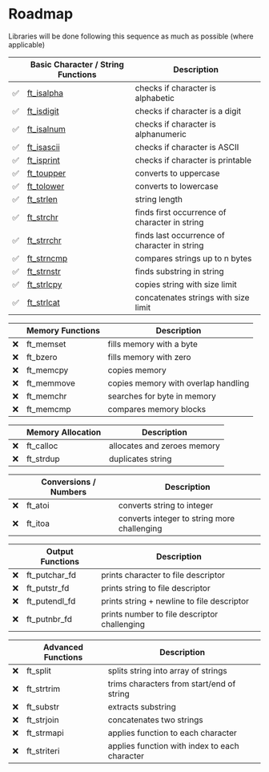 # Roadmap

Libraries will be done following this sequence as much as possible (where applicable)

|    |Basic Character / String Functions | Description | 
|----|-----------|-----------------------------------|
| ✅ |[ft_isalpha](../src/ft_isalpha.c) | checks if character is alphabetic |
| ✅ |[ft_isdigit](../src/ft_isdigit.c) | checks if character is a digit|
| ✅ |[ft_isalnum](../src/ft_isalnum.c) | checks if character is alphanumeric|
| ✅ |[ft_isascii](../src/ft_isascii.c) | checks if character is ASCII|
| ✅ |[ft_isprint](../src/ft_isprint.c) | checks if character is printable|
| ✅ |[ft_toupper](../src/ft_toupper.c) | converts to uppercase|
| ✅ |[ft_tolower](../src/ft_tolower.c) | converts to lowercase|
| ✅ |[ft_strlen](../src/ft_strlen.c) | string length|
| ✅ |[ft_strchr](../src/ft_strchr.c) | finds first occurrence of character in string|
| ✅ |[ft_strrchr](../src/ft_strrchr.c) | finds last occurrence of character in string|
| ✅ |[ft_strncmp](../src/ft_strncmp.c) | compares strings up to n bytes|
| ✅ |[ft_strnstr](../src/ft_strnstr.c) | finds substring in string|
| ✅ |[ft_strlcpy](../src/ft_strlcpy.c) | copies string with size limit|
| ✅ |[ft_strlcat](../src/ft_strlcat.c) | concatenates strings with size limit|

|     |Memory Functions | Description |
|-----|---------------|---------------|
| ❌ |ft_memset | fills memory with a byte
| ❌ |ft_bzero | fills memory with zero
| ❌ |ft_memcpy | copies memory
| ❌ |ft_memmove | copies memory with overlap handling
| ❌ |ft_memchr | searches for byte in memory
| ❌ |ft_memcmp | compares memory blocks

| |Memory Allocation | Description |
|-----|--------------|-------------|
| ❌ | ft_calloc |allocates and zeroes memory|
| ❌ | ft_strdup |duplicates string|

|  |Conversions / Numbers | Description |
|----|----------------------|-------------|
| ❌ |ft_atoi | converts string to integer
| ❌ |ft_itoa | converts integer to string more challenging

| |Output Functions | Description |
|-|-----------------|-------------|
| ❌ |ft_putchar_fd | prints character to file descriptor |
| ❌ |ft_putstr_fd | prints string to file descriptor |
| ❌ |ft_putendl_fd | prints string + newline to file descriptor |
| ❌ |ft_putnbr_fd | prints number to file descriptor challenging |

| | Advanced Functions | Description |
|-|-------------------------------|-------------|
| ❌ | ft_split | splits string into array of strings  |
| ❌ | ft_strtrim | trims characters from start/end of string |
| ❌ | ft_substr | extracts substring |
| ❌ | ft_strjoin | concatenates two strings |
| ❌ | ft_strmapi | applies function to each character |
| ❌ | ft_striteri | applies function with index to each character |

